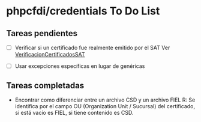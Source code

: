 # phpcfdi/credentials To Do List 

## Tareas pendientes

- [ ] Verificar si un certificado fue realmente emitido por el SAT
  Ver [VerificacionCertificadosSAT](VerificacionCertificadosSAT.md)

- [ ] Usar excepciones específicas en lugar de genéricas

## Tareas completadas

- Encontrar como diferenciar entre un archivo CSD y un archivo FIEL
  R: Se identifica por el campo OU (Organization Unit / Sucursal) del certificado, si está vacío es FIEL,
  si tiene contenido es CSD. 
